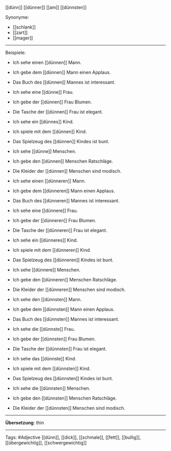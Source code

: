 [[dünn]]
[[dünner]]
[[am]] [[dünnsten]]

Synonyme:
- [[schlank]]
- [[zart]]
- [[mager]]

---

Beispiele:

- Ich sehe einen [[dünnen]] Mann.
- Ich gebe dem [[dünnen]] Mann einen Applaus.
- Das Buch des [[dünnen]] Mannes ist interessant.

- Ich sehe eine [[dünne]] Frau.
- Ich gebe der [[dünnen]] Frau Blumen.
- Die Tasche der [[dünnen]] Frau ist elegant.

- Ich sehe ein [[dünnes]] Kind.
- Ich spiele mit dem [[dünnen]] Kind.
- Das Spielzeug des [[dünnen]] Kindes ist bunt.

- Ich sehe [[dünne]] Menschen.
- Ich gebe den [[dünnen]] Menschen Ratschläge.
- Die Kleider der [[dünnen]] Menschen sind modisch.

- Ich sehe einen [[dünneren]] Mann.
- Ich gebe dem [[dünneren]] Mann einen Applaus.
- Das Buch des [[dünneren]] Mannes ist interessant.

- Ich sehe eine [[dünnere]] Frau.
- Ich gebe der [[dünneren]] Frau Blumen.
- Die Tasche der [[dünneren]] Frau ist elegant.

- Ich sehe ein [[dünneres]] Kind.
- Ich spiele mit dem [[dünneren]] Kind.
- Das Spielzeug des [[dünneren]] Kindes ist bunt.

- Ich sehe [[dünnere]] Menschen.
- Ich gebe den [[dünneren]] Menschen Ratschläge.
- Die Kleider der [[dünneren]] Menschen sind modisch.

- Ich sehe den [[dünnsten]] Mann.
- Ich gebe dem [[dünnsten]] Mann einen Applaus.
- Das Buch des [[dünnsten]] Mannes ist interessant.

- Ich sehe die [[dünnste]] Frau.
- Ich gebe der [[dünnsten]] Frau Blumen.
- Die Tasche der [[dünnsten]] Frau ist elegant.

- Ich sehe das [[dünnste]] Kind.
- Ich spiele mit dem [[dünnsten]] Kind.
- Das Spielzeug des [[dünnsten]] Kindes ist bunt.

- Ich sehe die [[dünnsten]] Menschen.
- Ich gebe den [[dünnsten]] Menschen Ratschläge.
- Die Kleider der [[dünnsten]] Menschen sind modisch.

---

**Übersetzung**:
thin

---

Tags: 
#Adjective [[dünn]], [[dick]], [[schmale]], [[fett]], [[bullig]], [[übergewichtig]], [[schwergewichtig]]